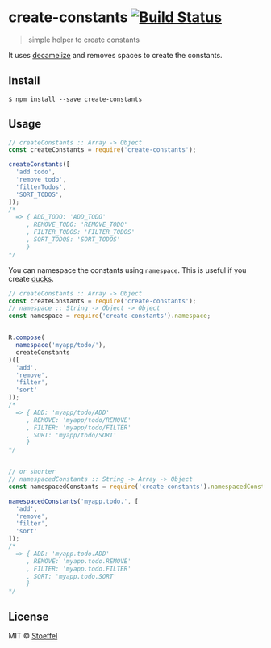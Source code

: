 # create-constants [![Build Status](https://travis-ci.org/stoeffel/create-constants.svg?branch=master)](https://travis-ci.org/stoeffel/create-constants)

> simple helper to create constants

It uses [decamelize](https://github.com/sindresorhus/decamelize) and removes spaces to create the constants.

## Install

```
$ npm install --save create-constants
```


## Usage

```js
// createConstants :: Array -> Object
const createConstants = require('create-constants');

createConstants([
  'add todo',
  'remove todo',
  'filterTodos',
  'SORT_TODOS',
]);
/*
  => { ADD_TODO: 'ADD_TODO'
     , REMOVE_TODO: 'REMOVE_TODO'
     , FILTER_TODOS: 'FILTER_TODOS'
     , SORT_TODOS: 'SORT_TODOS'
     }
*/
```

You can namespace the constants using `namespace`.
This is useful if you create [ducks](https://github.com/erikras/ducks-modular-redux).

```js
// createConstants :: Array -> Object
const createConstants = require('create-constants');
// namespace :: String -> Object -> Object
const namespace = require('create-constants').namespace;


R.compose(
  namespace('myapp/todo/'),
  createConstants
)([
  'add',
  'remove',
  'filter',
  'sort'
]);
/*
  => { ADD: 'myapp/todo/ADD'
     , REMOVE: 'myapp/todo/REMOVE'
     , FILTER: 'myapp/todo/FILTER'
     , SORT: 'myapp/todo/SORT'
     }
*/


// or shorter
// namespacedConstants :: String -> Array -> Object
const namespacedConstants = require('create-constants').namespacedConstants;

namespacedConstants('myapp.todo.', [
  'add',
  'remove',
  'filter',
  'sort'
]);
/*
  => { ADD: 'myapp.todo.ADD'
     , REMOVE: 'myapp.todo.REMOVE'
     , FILTER: 'myapp.todo.FILTER'
     , SORT: 'myapp.todo.SORT'
     }
*/
```


## License

MIT © [Stoeffel](http://stoeffel.github.io)
